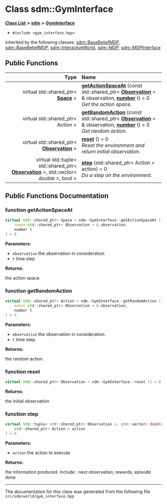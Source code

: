 
# Class sdm::GymInterface

<link rel="stylesheet" href="https://cdnjs.cloudflare.com/ajax/libs/KaTeX/0.5.1/katex.min.css">
<link rel="stylesheet" href="https://cdn.jsdelivr.net/github-markdown-css/2.2.1/github-markdown.css"/>



[**Class List**](annotated.md) **>** [**sdm**](namespacesdm.md) **>** [**GymInterface**](classsdm_1_1GymInterface.md)





* `#include <gym_interface.hpp>`





Inherited by the following classes: [sdm::BaseBeliefMDP](classsdm_1_1BaseBeliefMDP.md),  [sdm::BaseBeliefMDP](classsdm_1_1BaseBeliefMDP.md),  [sdm::InteractiveWorld](classsdm_1_1InteractiveWorld.md),  [sdm::MDP](classsdm_1_1MDP.md),  [sdm::MDPInterface](classsdm_1_1MDPInterface.md)










## Public Functions

| Type | Name |
| ---: | :--- |
| virtual std::shared\_ptr&lt; [**Space**](classsdm_1_1Space.md) &gt; | [**getActionSpaceAt**](classsdm_1_1GymInterface.md#function-getactionspaceat) (const std::shared\_ptr&lt; [**Observation**](classsdm_1_1Observation.md) &gt; & observation, [**number**](namespacesdm.md#typedef-number) t) = 0<br>_Get the action space._  |
| virtual std::shared\_ptr&lt; Action &gt; | [**getRandomAction**](classsdm_1_1GymInterface.md#function-getrandomaction) (const std::shared\_ptr&lt; [**Observation**](classsdm_1_1Observation.md) &gt; & observation, [**number**](namespacesdm.md#typedef-number) t) = 0<br>_Get random action._  |
| virtual std::shared\_ptr&lt; [**Observation**](classsdm_1_1Observation.md) &gt; | [**reset**](classsdm_1_1GymInterface.md#function-reset) () = 0<br>_Reset the environment and return initial observation._  |
| virtual std::tuple&lt; std::shared\_ptr&lt; [**Observation**](classsdm_1_1Observation.md) &gt;, std::vector&lt; double &gt;, bool &gt; | [**step**](classsdm_1_1GymInterface.md#function-step) (std::shared\_ptr&lt; Action &gt; action) = 0<br>_Do a step on the environment._  |








## Public Functions Documentation


### function getActionSpaceAt 


```cpp
virtual std::shared_ptr< Space > sdm::GymInterface::getActionSpaceAt (
    const std::shared_ptr< Observation > & observation,
    number t
) = 0
```




**Parameters:**


* `observation` the observation in consideration 
* `t` time step 



**Returns:**

the action space. 




        

### function getRandomAction 


```cpp
virtual std::shared_ptr< Action > sdm::GymInterface::getRandomAction (
    const std::shared_ptr< Observation > & observation,
    number t
) = 0
```




**Parameters:**


* `observation` the observation in consideration. 
* `t` time step. 



**Returns:**

the random action. 




        

### function reset 


```cpp
virtual std::shared_ptr< Observation > sdm::GymInterface::reset () = 0
```




**Returns:**

the initial observation 




        

### function step 


```cpp
virtual std::tuple< std::shared_ptr< Observation >, std::vector< double >, bool > sdm::GymInterface::step (
    std::shared_ptr< Action > action
) = 0
```




**Parameters:**


* `action` the action to execute 



**Returns:**

the information produced. Include : next observation, rewards, episode done 




        

------------------------------
The documentation for this class was generated from the following file `src/sdm/world/gym_interface.hpp`